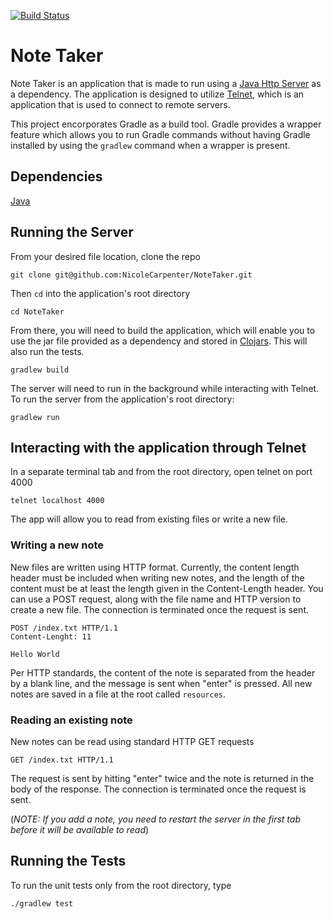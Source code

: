 [![Build Status](https://travis-ci.org/NicoleCarpenter/NoteTaker.svg?branch=master)](https://travis-ci.org/NicoleCarpenter/NoteTaker)

# Note Taker

Note Taker is an application that is made to run using a [Java Http Server](https://github.com/NicoleCarpenter/JavaHttpServer) as a dependency. The application is designed to utilize [Telnet](http://www.telnet.org/), which is an application that is used to connect to remote servers.

This project encorporates Gradle as a build tool. Gradle provides a wrapper feature which allows you to run Gradle commands without having Gradle installed by using the `gradlew` command when a wrapper is present.

## Dependencies

[Java](https://java.com/en/download/)


## Running the Server

From your desired file location, clone the repo

```
git clone git@github.com:NicoleCarpenter/NoteTaker.git

```

Then `cd` into the application's root directory

```
cd NoteTaker
```

From there, you will need to build the application, which will enable you to use the jar file provided as a dependency and stored in [Clojars](https://clojars.org/org.clojars.ncarpenter/java-http-server). This will also run the tests.

```
gradlew build
```

The server will need to run in the background while interacting with Telnet. To run the server from the application's root directory:

```
gradlew run
```


## Interacting with the application through Telnet

In a separate terminal tab and from the root directory, open telnet on port 4000

```
telnet localhost 4000
```

The app will allow you to read from existing files or write a new file. 


### Writing a new note

New files are written using HTTP format. Currently, the content length header must be included when writing new notes, and the length of the content must be at least the length given in the Content-Length header. You can use a POST request, along with the file name and HTTP version to create a new file. The connection is terminated once the request is sent. 

```
POST /index.txt HTTP/1.1
Content-Lenght: 11

Hello World
```

Per HTTP standards, the content of the note is separated from the header by a blank line, and the message is sent when "enter" is pressed. All new notes are saved in a file at the root called `resources`.

### Reading an existing note

New notes can be read using standard HTTP GET requests

```
GET /index.txt HTTP/1.1
```

The request is sent by hitting "enter" twice and the note is returned in the body of the response. The connection is terminated once the request is sent.

(_*NOTE: If you add a note, you need to restart the server in the first tab before it will be available to read*_)


## Running the Tests

To run the unit tests only from the root directory, type

```
./gradlew test
```